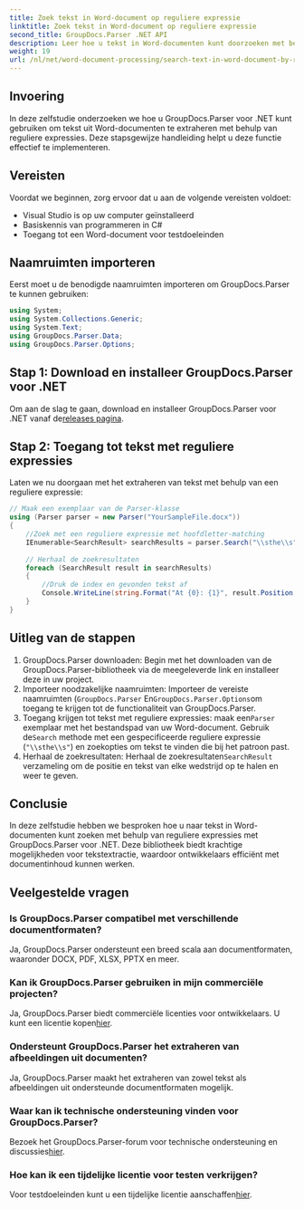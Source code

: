 ```yaml
---
title: Zoek tekst in Word-document op reguliere expressie
linktitle: Zoek tekst in Word-document op reguliere expressie
second_title: GroupDocs.Parser .NET API
description: Leer hoe u tekst in Word-documenten kunt doorzoeken met behulp van reguliere expressies met GroupDocs.Parser voor .NET. Extraheer specifieke inhoud efficiënt.
weight: 19
url: /nl/net/word-document-processing/search-text-in-word-document-by-regular-expression/
---
```

## Invoering
In deze zelfstudie onderzoeken we hoe u GroupDocs.Parser voor .NET kunt gebruiken om tekst uit Word-documenten te extraheren met behulp van reguliere expressies. Deze stapsgewijze handleiding helpt u deze functie effectief te implementeren.
## Vereisten
Voordat we beginnen, zorg ervoor dat u aan de volgende vereisten voldoet:
- Visual Studio is op uw computer geïnstalleerd
- Basiskennis van programmeren in C#
- Toegang tot een Word-document voor testdoeleinden

## Naamruimten importeren
Eerst moet u de benodigde naamruimten importeren om GroupDocs.Parser te kunnen gebruiken:
```csharp
using System;
using System.Collections.Generic;
using System.Text;
using GroupDocs.Parser.Data;
using GroupDocs.Parser.Options;
```
## Stap 1: Download en installeer GroupDocs.Parser voor .NET
 Om aan de slag te gaan, download en installeer GroupDocs.Parser voor .NET vanaf de[releases pagina](https://releases.groupdocs.com/parser/net/).
## Stap 2: Toegang tot tekst met reguliere expressies
Laten we nu doorgaan met het extraheren van tekst met behulp van een reguliere expressie:
```csharp
// Maak een exemplaar van de Parser-klasse
using (Parser parser = new Parser("YourSampleFile.docx"))
{
    //Zoek met een reguliere expressie met hoofdletter-matching
    IEnumerable<SearchResult> searchResults = parser.Search("\\sthe\\s", new SearchOptions(true, false, true));
    
    // Herhaal de zoekresultaten
    foreach (SearchResult result in searchResults)
    {
        //Druk de index en gevonden tekst af
        Console.WriteLine(string.Format("At {0}: {1}", result.Position, result.Text));
    }
}
```
## Uitleg van de stappen
1. GroupDocs.Parser downloaden: Begin met het downloaden van de GroupDocs.Parser-bibliotheek via de meegeleverde link en installeer deze in uw project.
2. Importeer noodzakelijke naamruimten: Importeer de vereiste naamruimten (`GroupDocs.Parser` En`GroupDocs.Parser.Options`om toegang te krijgen tot de functionaliteit van GroupDocs.Parser.
3.  Toegang krijgen tot tekst met reguliere expressies: maak een`Parser` exemplaar met het bestandspad van uw Word-document. Gebruik de`Search` methode met een gespecificeerde reguliere expressie (`"\\sthe\\s"`) en zoekopties om tekst te vinden die bij het patroon past.
4.  Herhaal de zoekresultaten: Herhaal de zoekresultaten`SearchResult` verzameling om de positie en tekst van elke wedstrijd op te halen en weer te geven.

## Conclusie
In deze zelfstudie hebben we besproken hoe u naar tekst in Word-documenten kunt zoeken met behulp van reguliere expressies met GroupDocs.Parser voor .NET. Deze bibliotheek biedt krachtige mogelijkheden voor tekstextractie, waardoor ontwikkelaars efficiënt met documentinhoud kunnen werken.

## Veelgestelde vragen
### Is GroupDocs.Parser compatibel met verschillende documentformaten?
Ja, GroupDocs.Parser ondersteunt een breed scala aan documentformaten, waaronder DOCX, PDF, XLSX, PPTX en meer.
### Kan ik GroupDocs.Parser gebruiken in mijn commerciële projecten?
 Ja, GroupDocs.Parser biedt commerciële licenties voor ontwikkelaars. U kunt een licentie kopen[hier](https://purchase.groupdocs.com/buy).
### Ondersteunt GroupDocs.Parser het extraheren van afbeeldingen uit documenten?
Ja, GroupDocs.Parser maakt het extraheren van zowel tekst als afbeeldingen uit ondersteunde documentformaten mogelijk.
### Waar kan ik technische ondersteuning vinden voor GroupDocs.Parser?
 Bezoek het GroupDocs.Parser-forum voor technische ondersteuning en discussies[hier](https://forum.groupdocs.com/c/parser/17).
### Hoe kan ik een tijdelijke licentie voor testen verkrijgen?
 Voor testdoeleinden kunt u een tijdelijke licentie aanschaffen[hier](https://purchase.groupdocs.com/temporary-license/).